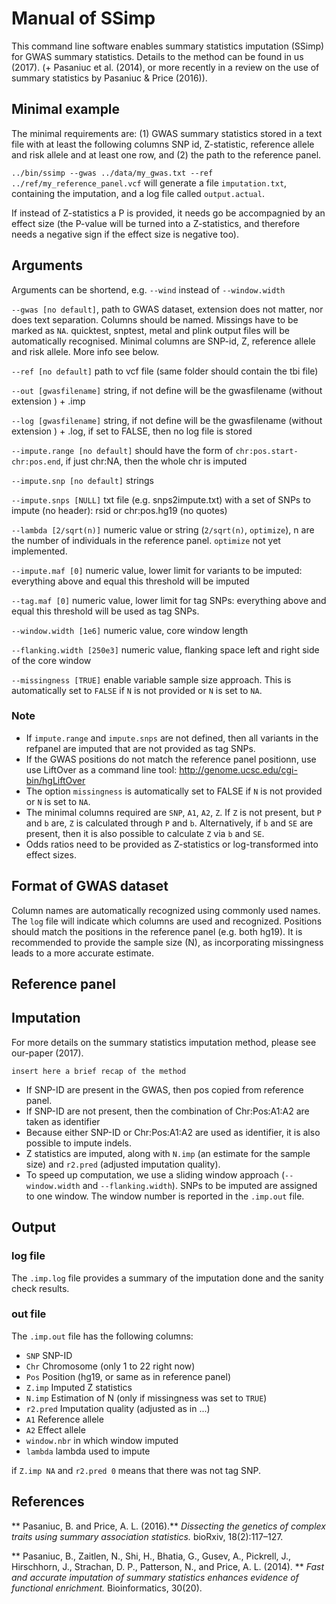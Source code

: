 [//]: ==================================
# Manual of SSimp
[//]: ==================================

This command line software enables summary statistics imputation (SSimp) for GWAS summary statistics. 
Details to the method can be found in us (2017). (+ Pasaniuc et al. (2014), or more recently in a review on the use of summary statistics by Pasaniuc & Price (2016)). 

	


## Minimal example
[//]: -------------------------------
The minimal requirements are: (1) GWAS summary statistics stored in a text file with at least the following columns SNP id, Z-statistic, reference allele and risk allele and at least one row, and (2) the path to the reference panel. 

`../bin/ssimp --gwas ../data/my_gwas.txt --ref ../ref/my_reference_panel.vcf` will generate a file `imputation.txt`, containing the imputation, and a log file called `output.actual`.

If instead of Z-statistics a P is provided, it needs go be accompagnied by an effect size (the P-value will be turned into a Z-statistics, and therefore needs a negative sign if the effect size is negative too). 
	

## Arguments
[//]: -------------------------------
Arguments can be shortend, e.g. `--wind` instead of `--window.width`

`--gwas [no default]`, path to GWAS dataset, extension does not matter, nor does text separation.  Columns should be named. Missings have to be marked as `NA`. quicktest, snptest, metal and plink output files will be automatically recognised. Minimal columns are SNP-id, Z, reference allele and risk allele. More info see below.

`--ref [no default]` path to vcf file (same folder should contain the tbi file)

`--out [gwasfilename]` string, if not define will be the gwasfilename (without extension ) + .imp

`--log [gwasfilename]` string, if not define will be the gwasfilename (without extension ) + .log, if set to FALSE, then no log file is stored

`--impute.range [no default]` should have the form of `chr:pos.start-chr:pos.end`, if just chr:NA, then the whole chr is imputed

`--impute.snp [no default]` strings

`--impute.snps [NULL]` txt file (e.g. snps2impute.txt) with a set of SNPs to impute (no header): rsid or chr:pos.hg19 (no quotes)

`--lambda [2/sqrt(n)]` numeric value or string (`2/sqrt(n)`, `optimize`), n are the number of individuals in the reference panel. `optimize` not yet implemented.

`--impute.maf [0]` numeric value, lower limit for variants to be imputed: everything above and equal this threshold will be imputed

`--tag.maf [0]` numeric value, lower limit for tag SNPs: everything above and equal this threshold will be used as tag SNPs. 

`--window.width [1e6]` numeric value, core window length

`--flanking.width [250e3]` numeric value, flanking space left and right side of the core window
		
`--missingness [TRUE]` enable variable sample size approach. This is automatically set to `FALSE` if `N` is not provided or `N` is set to `NA`.

### Note	
[//]: -------
- If `impute.range` and `impute.snps` are not defined, then all variants in the refpanel are imputed that are not provided as tag SNPs.
- If the GWAS positions do not match the reference panel positionn, use use LiftOver as a command line tool: http://genome.ucsc.edu/cgi-bin/hgLiftOver
- The option `missingness` is automatically set to FALSE if `N` is not provided or `N` is set to `NA`.
- The minimal columns required are `SNP`, `A1`, `A2`, `Z`. If `Z` is not present, but `P` and `b` are, `Z` is calculated through `P` and `b`. Alternatively, if `b` and `SE` are present, then it is also possible to calculate `Z` via `b` and `SE`. 
- Odds ratios need to be provided as Z-statistics or log-transformed into effect sizes.

## Format of GWAS dataset
[//]: -------------------------------
Column names are automatically recognized using commonly used names. The `log` file will indicate which columns are used and recognized. Positions should match the positions in the reference panel (e.g. both hg19). It is recommended to provide the sample size (N), as incorporating missingness leads to a more accurate estimate. 

## Reference panel
[//]: -------------------------------


## Imputation
[//]: -------------------------------
For more details on the summary statistics imputation method, please see our-paper (2017). 

`insert here a brief recap of the method`

- If SNP-ID are present in the GWAS, then pos copied from reference panel. 
- If SNP-ID are not present, then the combination of Chr:Pos:A1:A2 are taken as identifier
- Because either SNP-ID or Chr:Pos:A1:A2 are used as identifier, it is also possible to impute indels.
- Z statistics are imputed, along with `N.imp` (an estimate for the sample size) and `r2.pred` (adjusted imputation quality).
- To speed up computation, we use a sliding window approach (`--window.width` and `--flanking.width`). SNPs to be imputed are assigned to one window. The window number is reported in the `.imp.out` file. 

 
## Output
[//]: -------------------------------

### log file
[//]: -------
The `.imp.log` file provides a summary of the imputation done and the sanity check results. 

### out file
[//]: -------
The `.imp.out` file has the following columns:

- `SNP` SNP-ID
- `Chr` Chromosome (only 1 to 22 right now)
- `Pos` Position (hg19, or same as in reference panel)
- `Z.imp` Imputed Z statistics
- `N.imp` Estimation of N (only if missingness was set to `TRUE`)
- `r2.pred` Imputation quality (adjusted as in ...)
- `A1` Reference allele
- `A2` Effect allele
- `window.nbr` in which window imputed
- `lambda` lambda used to impute

if `Z.imp NA` and `r2.pred 0` means that there was not tag SNP.

## References
[//]: -------
** Pasaniuc, B. and Price, A. L. (2016).** *Dissecting the genetics of complex traits using summary association statistics.* bioRxiv, 18(2):117–127.

** Pasaniuc, B., Zaitlen, N., Shi, H., Bhatia, G., Gusev, A., Pickrell, J., Hirschhorn, J., Strachan, D. P., Patterson, N., and Price, A. L. (2014). ** *Fast and accurate imputation of summary statistics enhances evidence of functional enrichment.* Bioinformatics, 30(20).

